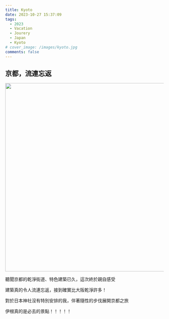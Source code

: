 ```yaml
---
title: Kyoto
date: 2023-10-27 15:37:09
tags:
  - 2023
  - Vacation
  - Jourery
  - Japan
  - Kyoto
# cover_image: /images/kyoto.jpg
comments: false
---
```


## 京都，流連忘返

<img src="https://firebasestorage.googleapis.com/v0/b/emmablog-e5a1c.appspot.com/o/000014000015.jpg?alt=media&token=c64eea62-603f-43c9-b7b6-e528fb2fa471" width="600px" >

聽聞京都的乾淨街道、特色建築已久，這次終於親自感受

建築真的令人流連忘返，接到確實比大阪乾淨許多！

對於日本神社沒有特別安排的我，伴著隨性的步伐展開京都之旅

伊根真的是必去的景點！！！！！
